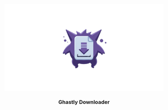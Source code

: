 <br>
<div align="center">
    <img src="./img/logo.png">
    <h3 align="center">Ghastly Downloader</h3>
</div>
